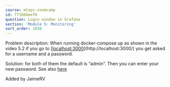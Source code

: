 ```yaml
---
course: mlops-zoomcamp
id: f71b6beef0
question: Login window in Grafana
section: 'Module 5: Monitoring'
sort_order: 1930
---
```


Problem description: When running docker-compose up as shown in the video 5.2 if you go to [[localhost:3000](http://localhost:3000/)](http://localhost:3000/) you get asked for a username and a password.

Solution: for both of them the default is “admin”. Then you can enter your new password. See also [here ](https://datatalks-club.slack.com/archives/C02R98X7DS9/p1656776708650559)

Added by JaimeRV

